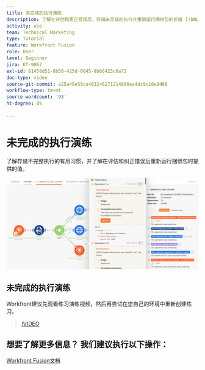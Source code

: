 ```yaml
---
title: 未完成的执行演练
description: 了解在评估和更正错误后，存储未完成的执行并重新运行捆绑包的价值 [!DNL Adobe Workfront Fusion].
activity: use
team: Technical Marketing
type: Tutorial
feature: Workfront Fusion
role: User
level: Beginner
jira: KT-9067
exl-id: 81458d51-8b58-425d-8645-9b60423c6a72
doc-type: video
source-git-commit: a25a49e59ca483246271214886ea4dc9c10e8d66
workflow-type: tm+mt
source-wordcount: '93'
ht-degree: 0%

---
```


# 未完成的执行演练

了解存储不完整执行的有用习惯，并了解在评估和纠正错误后重新运行捆绑包时提供的值。

![具有错误处理的场景的图像](assets/troubleshooting-and-error-handling-8.png)

## 未完成的执行演练

Workfront建议先观看练习演练视频，然后再尝试在您自己的环境中重新创建练习。

>[!VIDEO](https://video.tv.adobe.com/v/335308/?quality=12&learn=on)

## 想要了解更多信息？ 我们建议执行以下操作：

[Workfront Fusion文档](https://experienceleague.adobe.com/docs/workfront/using/adobe-workfront-fusion/workfront-fusion-2.html?lang=en)

